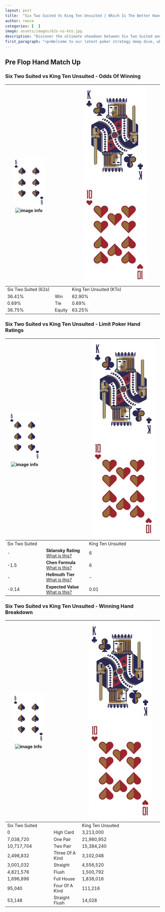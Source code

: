 ```yaml
---
layout: post
title:  "Six Two Suited Vs King Ten Unsuited | Which Is The Better Hand In Poker? A Complete Guide"
author: reece
categories: [  ]
image: assets/images/62s-vs-kto.jpg
description: "Discover the ultimate showdown between Six Two Suited and King Ten Unsuited in poker! Uncover the odds, strategies, and scenarios where one hand triumphs over the other. Get ready to up your poker game with this thrilling analysis."
first_paragraph: "<p>Welcome to our latest poker strategy deep dive, where we're pitting two distinct hands against each other in a high-stakes showdown: Six Two Suited vs King Ten Unsuited.</p><p>In the dynamic world of poker, every decision counts, and knowing which hand holds the upper hand is key to your success at the table.</p><p>In this article, we'll dissect these two hands, explore the scenarios where one dominates the other, and equip you with the knowledge to make strategic choices that can tip the odds in your favor.</p><p>Get ready to unravel the intriguing dynamics of these poker hands and elevate your game to new heights.</p>"
---
```




[comment]: # (sp0)

## Pre Flop Hand Match Up

<div class="table hand-ratings" markdown="1"> 



### Six Two Suited vs King Ten Unsuited - Odds Of Winning


    
| ![image info](assets/images/hand1/6.png) ![image info](assets/images/hand1/2s.png) |  | ![image info](assets/images/hand2/K.png) ![image info](assets/images/hand2/To.png) |
| -------- | -------- | -------- |
| Six Two Suited (62s) |  | King Ten Unsuited (KTo) |
| 36.41% | Win | 62.90% |
| 0.69% | Tie | 0.69% |
| 36.75% | Equity | 63.25% |




[comment]: # (sp1)



### Six Two Suited vs King Ten Unsuited - Limit Poker Hand Ratings


    
| ![image info](assets/images/hand1/6.png) ![image info](assets/images/hand1/2s.png) |  | ![image info](assets/images/hand2/K.png) ![image info](assets/images/hand2/To.png) |
| -------- | -------- | -------- |
| Six Two Suited |  | King Ten Unsuited |
| - | **Sklansky Rating** [What is this?](/sklansky-rating-explained) | 6 |
| -1.5 | **Chen Formula** [What is this?](/chen-formula-explained) | 6 |
| - | **Hellmuth Tier** [What is this?](/Hellmuth-tier-explained) | - |
| -0.14 | **Expected Value** [What is this?](/expected-value-explained) | 0.01 |




[comment]: # (sp2)



### Six Two Suited vs King Ten Unsuited - Winning Hand Breakdown


    
| ![image info](assets/images/hand1/6.png) ![image info](assets/images/hand1/2s.png) |  | ![image info](assets/images/hand2/K.png) ![image info](assets/images/hand2/To.png) |
| -------- | -------- | -------- |
| Six Two Suited |  | King Ten Unsuited |
| 0 | High Card | 3,213,000 |
| 7,038,720 | One Pair | 21,980,952 |
| 10,717,704 | Two Pair | 15,384,240 |
| 2,498,832 | Three Of A Kind | 3,102,048 |
| 3,001,032 | Straight | 4,556,520 |
| 4,821,576 | Flush | 1,500,792 |
| 1,696,896 | Full House | 1,838,016 |
| 95,040 | Four Of A Kind | 111,216 |
| 53,148 | Straight Flush | 14,028 |




[comment]: # (sp3)



</div>

[comment]: # (sp4)



[comment]: # (sp5)

